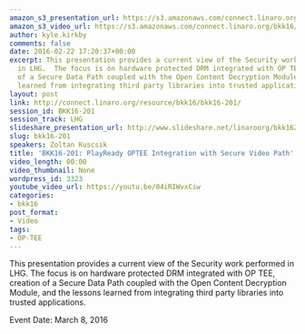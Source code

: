 ```yaml
---
amazon_s3_presentation_url: https://s3.amazonaws.com/connect.linaro.org/bkk16/Presentations/Tuesday/BKK16-201.pdf
amazon_s3_video_url: https://s3.amazonaws.com/connect.linaro.org/bkk16/Videos/Tuesday/BKK16-201%20PlayReady%20OPTEE%20Integration%20with%20Secure%20Video%20Path%20v3.mp4
author: kyle.kirkby
comments: false
date: 2016-02-22 17:20:37+00:00
excerpt: This presentation provides a current view of the Security work performed
  in LHG.  The focus is on hardware protected DRM integrated with OP TEE, creation
  of a Secure Data Path coupled with the Open Content Decryption Module, and the lessons
  learned from integrating third party libraries into trusted applications.
layout: post
link: http://connect.linaro.org/resource/bkk16/bkk16-201/
session_id: BKK16-201
session_track: LHG
slideshare_presentation_url: http://www.slideshare.net/linaroorg/bkk16201-play-ready-optee-integration-with-secure-video-path-lhg1
slug: bkk16-201
speakers: Zoltan Kuscsik
title: 'BKK16-201: PlayReady OPTEE Integration with Secure Video Path'
video_length: 00:00
video_thumbnail: None
wordpress_id: 3323
youtube_video_url: https://youtu.be/04iRIWvxCiw
categories:
- bkk16
post_format:
- Video
tags:
- OP-TEE
---
```


This presentation provides a current view of the Security work performed in LHG.  The focus is on hardware protected DRM integrated with OP TEE, creation of a Secure Data Path coupled with the Open Content Decryption Module, and the lessons learned from integrating third party libraries into trusted applications.

Event Date: March 8, 2016
